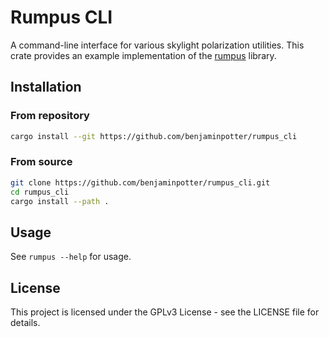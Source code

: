 # Rumpus CLI

A command-line interface for various skylight polarization utilities.
This crate provides an example implementation of the [rumpus](https://github.com/benjaminpotter/rumpus) library.

## Installation

### From repository

```bash
cargo install --git https://github.com/benjaminpotter/rumpus_cli
```

### From source

```bash
git clone https://github.com/benjaminpotter/rumpus_cli.git
cd rumpus_cli
cargo install --path .
```

## Usage

See `rumpus --help` for usage.

## License

This project is licensed under the GPLv3 License - see the LICENSE file for details.
